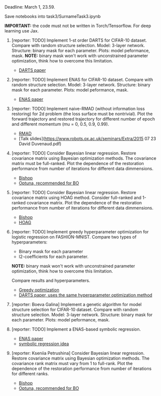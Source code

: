 Deadline: March 1, 23.59.

Save notebooks into task3/SurnameTask3.ipynb

**IMPORTANT:** the code must not be written in Torch/Tensorflow. For deep learning use Jax.

1. [reporter: TODO] Implement 1-st order DARTS for CIFAR-10 dataset. Compare with random structure selection. Model: 3-layer network. Structure: binary mask for each parameter. Plots: model peformance, mask. **NOTE:** binary mask won't work with unconstrained parameter optimization, think how to overcome this limitation.
    * [DARTS paper](https://arxiv.org/abs/1806.09055)
    
2. [reporter: TODO] Implement ENAS for CIFAR-10 dataset. Compare with random structure selection. Model: 3-layer network. Structure: binary mask for each parameter. Plots: model peformance, mask.
    * [ENAS paper](https://arxiv.org/abs/1802.03268)

3. [reporter: TODO] Implement naive-RMAD (without information loss restoring) for 2d problem (the loss surface must be nontrivial). Plot the forward trajectory and restored trajectory for different number of epoch and different momentum (mu = 0, 0.5, 0.9, 0.99).
    * [RMAD](https://proceedings.mlr.press/v37/maclaurin15.pdf)
    * [Talk slides](https://www.robots.ox.ac.uk/seminars/Extra/2015 07 23 David Duvenaud.pdf)
    
4. [reporter: TODO] Consider Bayesian linear regression. Restore covariance matrix using Bayesian optimization methods. The covariance matrix must be full-ranked. Plot the dependence of the restoration performance from number of iterations for different data dimmensions.
    * [Bishop](https://www.microsoft.com/en-us/research/uploads/prod/2006/01/Bishop-Pattern-Recognition-and-Machine-Learning-2006.pdf)
    * [Optuna, recommended for BO](https://optuna.org/)
    
5. [reporter: TODO] Consider Bayesian linear regression. Restore covariance matrix using HOAG method. Consider full-ranked and 1-ranked covariance matrix. Plot the dependence of the restoration performance from number of iterations for different data dimmensions.
    * [Bishop](https://www.microsoft.com/en-us/research/uploads/prod/2006/01/Bishop-Pattern-Recognition-and-Machine-Learning-2006.pdf)
    * [HOAG](https://arxiv.org/abs/1602.02355)
   
6. [reporter: TODO] Implement greedy hyperparameter optimization for logistic regression on FASHION-MNIST. Compare two types of hyperparameters:
    * Binary mask for each parameter
    * l2-coefficients for each parameter.
    
    **NOTE:** binary mask won't work with unconstrained parameter optimization, think how to overcome this limitation.
    
    Compare results and hyperparameters.
    * [Greedy optimization](https://arxiv.org/abs/1511.06727)
    * [DARTS paper, uses the same hyperparameter optimization method](https://arxiv.org/abs/1806.09055)
    
7. [reporter: Boeva Galina] Implement a genetic algorithm for model structure selection for CIFAR-10 dataset. Compare with random structure selection. Model: 3-layer network. Structure: binary mask for each parameter. Plots: model peformance, mask. 

8. [reporter: TODO] Implement a ENAS-based symbolic regression.
    * [ENAS paper](https://arxiv.org/abs/1802.03268)
    * [symbolic regression idea](http://www.machinelearning.ru/wiki/images/5/53/Varfolomeeva2015MsPresentation.pdf)
   
9. [reporter: Kseniia Petrushina] Consider Bayesian linear regression. Restore covariance matrix using Bayesian optimization methods. The covariance rank matrix must vary from 1 to full-rank. Plot the dependence of the restoration performance from number of iterations for different ranks.
    * [Bishop](https://www.microsoft.com/en-us/research/uploads/prod/2006/01/Bishop-Pattern-Recognition-and-Machine-Learning-2006.pdf)
    * [Optuna, recommended for BO](https://optuna.org/)
    
